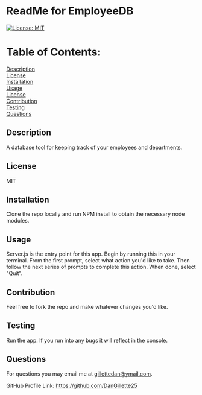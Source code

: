 # ReadMe for EmployeeDB 

  [![License: MIT](https://img.shields.io/badge/License-MIT-yellow.svg)](https://opensource.org/licenses/MIT)

  # Table of Contents: 

  [Description](#description)  
  [License](#license)  
  [Installation](#installation)  
  [Usage](#usage)  
  [License](#license)  
  [Contribution](#contribution)  
  [Testing](#testing)  
  [Questions](#questions)  
  


  ## Description
    
  A database tool for keeping track of your employees and departments.

  ## License
    
  MIT

  ## Installation
    
  Clone the repo locally and run NPM install to obtain the necessary node modules.

  ## Usage
    
  Server.js is the entry point for this app.  Begin by running this in your terminal. From the first prompt, select what action you'd like to take. Then follow the next series of prompts to complete this action.  When done, select "Quit".

  ## Contribution 
    
  Feel free to fork the repo and make whatever changes you'd like.
    
  ## Testing
    
  Run the app.  If you run into any bugs it will reflect in the console.
    
  ## Questions

  For questions you may email me at gillettedan@ymail.com.

  GitHub Profile Link: https://github.com/DanGillette25
    
  